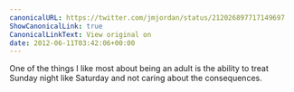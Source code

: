 ```yaml
---
canonicalURL: https://twitter.com/jmjordan/status/212026897717149697
ShowCanonicalLink: true
CanonicalLinkText: View original on
date: 2012-06-11T03:42:06+00:00
---
```

One of the things I like most about being an adult is the ability to treat Sunday night like Saturday and not caring about the consequences.